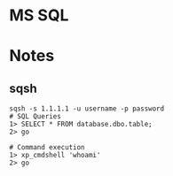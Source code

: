 # MS SQL

# Notes

## sqsh

```
sqsh -s 1.1.1.1 -u username -p password
# SQL Queries
1> SELECT * FROM database.dbo.table;
2> go

# Command execution
1> xp_cmdshell 'whoami'
2> go
```